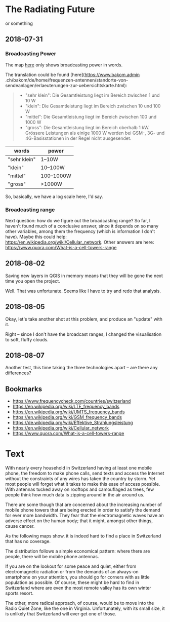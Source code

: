 # The Radiating Future

or something

## 2018-07-31

### Broadcasting Power

The map [here](https://map.geo.admin.ch/?topic=funksender) only shows 
broadcasting power in words.

The translation could be found [here](https://www.bakom.admin
.ch/bakom/de/home/frequenzen-antennen/standorte-von-sendeanlagen/erlaeuterungen-zur-uebersichtskarte.html):

> - "sehr klein": Die Gesamtleistung liegt im Bereich zwischen 1 und 10 W
> - "klein": Die Gesamtleistung liegt im Bereich zwischen 10 und 100 W
> - "mittel": Die Gesamtleistung liegt im Bereich zwischen 100 und 1000 W
> - "gross": Die Gesamtleistung liegt im Bereich oberhalb 1 kW.  
     Grössere Leistungen als einige 1000 W werden bei GSM-, 3G- und 4G-Basisstationen in der Regel nicht ausgesendet.

|words        | power     |
|------------ | --------- |
|"sehr klein" | 1–10W     |
|"klein"      | 10–100W   |
|"mittel"     | 100–1000W |
|"gross"      | >1000W    |

So, basically, we have a log scale here, I'd say.

### Broadcasting range
Next question: how do we figure out the broadcasting range? So far, I haven't found much of a conclusive answer, since it depends on so many other variables, among them the frequency (which is information I don't have). Maybe this could help: https://en.wikipedia.org/wiki/Cellular_network. Other answers are here: https://www.quora.com/What-is-a-cell-towers-range

## 2018-08-02
Saving new layers in QGIS in memory means that they will be gone the next time you open the project.

Well. That was unfortunate. Seems like I have to try and redo that analysis.

## 2018-08-05
Okay, let's take another shot at this problem, and produce an "update" with it.

Right – since I don't have the broadcast ranges, I changed the visualisation to soft, fluffy clouds.

## 2018-08-07
Another test, this time taking the three technologies apart – are there any differences?

## Bookmarks

- https://www.frequencycheck.com/countries/switzerland
- https://en.wikipedia.org/wiki/LTE_frequency_bands
- https://en.wikipedia.org/wiki/UMTS_frequency_bands
- https://en.wikipedia.org/wiki/GSM_frequency_bands
- https://de.wikipedia.org/wiki/Effektive_Strahlungsleistung
- https://en.wikipedia.org/wiki/Cellular_network
- https://www.quora.com/What-is-a-cell-towers-range

# Text
With nearly every household in Switzerland having at least one mobile phone, the freedom to make phone calls, send texts and access the Internet without  the constraints of any wires has taken the country by storm. Yet most people will forget what it takes to make this ease of access possible.  With antennas tucked away on rooftops and camouflaged as trees, few people think how much data is zipping around in the air around us.

 There are some though that are concerned about the increasing number of mobile phone towers that are being erected in order to satisfy the demand for ever more bandwidth. They fear that the electromagnetic waves have an adverse effect on the human body; that it might, amongst other things, cause cancer.

As the following maps show, it is indeed hard to find a place in Switzerland that has no coverage.

The distribution follows a simple economical pattern:  where there are people, there will be mobile phone antennas. 

If you are on the lookout for some peace and quiet, either from electromagnetic radiation or from the demands of an always-on smartphone on your attention,  you should go for corners with as little population as possible. Of course, these might be hard to find in Switzerland where are even the most remote valley has its own winter sports resort.

 The other, more radical approach, of course, would be to move into the Radio Quiet Zone, like the one in Virginia. Unfortunately, with its small size, it is unlikely that Switzerland will ever get one of those.